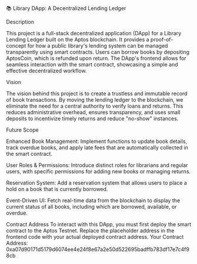 📚 Library DApp: A Decentralized Lending Ledger

Description

This project is a full-stack decentralized application (DApp) for a Library Lending Ledger built on the Aptos blockchain. It provides a proof-of-concept for how a public library's lending system can be managed transparently using smart contracts. Users can borrow books by depositing AptosCoin, which is refunded upon return. The DApp's frontend allows for seamless interaction with the smart contract, showcasing a simple and effective decentralized workflow.

Vision

The vision behind this project is to create a trustless and immutable record of book transactions. By moving the lending ledger to the blockchain, we eliminate the need for a central authority to verify loans and returns. This reduces administrative overhead, ensures transparency, and uses small deposits to incentivize timely returns and reduce "no-show" instances.

Future Scope

Enhanced Book Management: 
Implement functions to update book details, track overdue books, and apply late fees that are automatically collected in the smart contract.

User Roles & Permissions:
Introduce distinct roles for librarians and regular users, with specific permissions for adding new books or managing returns.

Reservation System:
Add a reservation system that allows users to place a hold on a book that is currently borrowed.

Event-Driven UI: 
Fetch real-time data from the blockchain to display the current status of all books, including which are borrowed, available, or overdue.

Contract Address
To interact with this DApp, you must first deploy the smart contract to the Aptos Testnet. Replace the placeholder address in the frontend code with your actual deployed contract address.
Your Contract Address: 0xa07d90171d5179d6074ee4e24f8e67a2e50d522695badffb783df17e7c4f98cb
